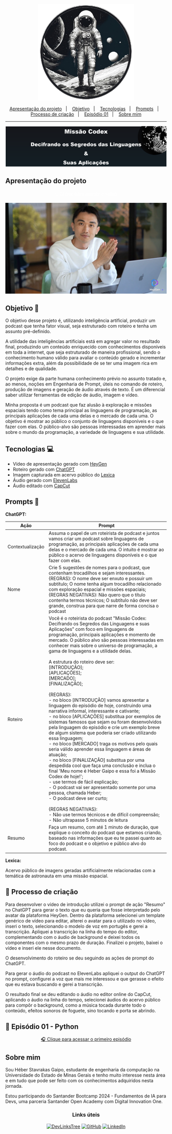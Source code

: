 <div aLign="center">
  <img src="./assets/Capa/capa_sem-fundo.png" atl="Astronauta em missão espacial" style="width: 300px"/>
</div>

<p align="center">
  <a href="#intro">Apresentação do projeto</a>&nbsp;&nbsp;&nbsp;|&nbsp;&nbsp;&nbsp;
  <a href="#goal">Objetivo</a>&nbsp;&nbsp;&nbsp;|&nbsp;&nbsp;&nbsp;
  <a href="#techs">Tecnologias</a>&nbsp;&nbsp;&nbsp;|&nbsp;&nbsp;&nbsp;
  <a href="#prompts">Prompts</a>&nbsp;&nbsp;&nbsp;|&nbsp;&nbsp;&nbsp;
  <a href="#process">Processo de criação</a>&nbsp;&nbsp;&nbsp;|&nbsp;&nbsp;&nbsp;
  <a href="#first-episode">Episódio 01</a>&nbsp;&nbsp;&nbsp;|&nbsp;&nbsp;&nbsp;
  <a href="#author">Sobre mim</a>
</p>

---

<!-- styles not supported <div aLign="center" style="border: 3px solid white; background: linear-gradient(to bottom, #15161b, #141f25);"><h1 aLign="center">
Missão Codex</h1><h2>Decifrando os Segredos das Linguagens e suas Aplicações</h2></div> -->

![Missão Codex Banner](./assets/Capa/Banner.png)

<h2 id="intro">Apresentação do projeto</h2>

<!-- <video width="100%" controls>
  <source src="./assets/Video/intro_video.mp4" type="video/mp4">
</video> tag not supported -->

<div aLign="center"><a href="https://youtu.be/CuCzEU4Ul1Y"><p style="text-decoration: underline; color: white;">👆 Clique para assistir o vídeo</p><img src="./assets/Video/capa.png" /></a></div>

<h2 id="goal">Objetivo 📌</h2>
<p>O objetivo desse projeto é, utilizando inteligência artificial, produzir um podcast que tenha fator visual, seja estruturado com roteiro e tenha um assunto pré-definido.</p>
<p>A utilidade das inteligências artificiais está em agregar valor no resultado final, produzindo um conteúdo enriquecido com conhecimentos disponíveis em toda a internet, que seja estruturado de maneira profissional, sendo o conhecimento humano válido para avaliar o conteúdo gerado e incrementar informações extra, além da possibilidade de se ter uma imagem rica em detalhes e de qualidade.</p>
<p>O projeto exige da parte humana conhecimento prévio no assunto tratado e, ao menos, noções em Engenharia de Prompt, úteis no comando de roteiro, produção de imagens e geração de áudio através de texto. É um diferencial saber utilizar ferramentas de edição de áudio, imagem e vídeo.</p>
<p>Minha proposta é um podcast que faz alusão à exploração e missões espaciais tendo como tema principal as linguagens de programação, as principais aplicações de cada uma delas e o mercado de cada uma. O objetivo é mostrar ao público o conjunto de linguagens disponíveis e o que fazer com elas.
O público-alvo são pessoas interessadas em aprender mais sobre o mundo da programação, a variedade de linguagens e sua utilidade.</p>

<h2 id="techs">Tecnologias 💻</h2>

- Vídeo de apresentação gerado com <a href="https://app.heygen.com/">HeyGen</a>
- Roteiro gerado com <a href="https://chat.openai.com/">ChatGPT</a>
- Imagem capturada em acervo público do <a href="https://lexica.art/">Lexica</a>
- Áudio gerado com <a href="https://beta.elevenlabs.io/">ElevenLabs</a>
- Áudio editado com <a href="https://www.capcut.com/pt-br/">CapCut</a>

<h2 id="prompts">Prompts 📜</h2>

**ChatGPT:**

| Ação             | Prompt                                                                                                                                                                                                                                                                                                                                                                                                                                                                                                                                                                                                                                                                                                                                                                                                                                                                                                                                                                                                                                                                                                                                                                                                                                                                                                                                                                                   |
| ---------------- | ---------------------------------------------------------------------------------------------------------------------------------------------------------------------------------------------------------------------------------------------------------------------------------------------------------------------------------------------------------------------------------------------------------------------------------------------------------------------------------------------------------------------------------------------------------------------------------------------------------------------------------------------------------------------------------------------------------------------------------------------------------------------------------------------------------------------------------------------------------------------------------------------------------------------------------------------------------------------------------------------------------------------------------------------------------------------------------------------------------------------------------------------------------------------------------------------------------------------------------------------------------------------------------------------------------------------------------------------------------------------------------------- |
| Contextualização | Assuma o papel de um roteirista de podcast e juntos vamos criar um podcast sobre linguagens de programação, as principais aplicações de cada uma delas e o mercado de cada uma. O intuito é mostrar ao público o acervo de linguagens disponíveis e o que fazer com elas.                                                                                                                                                                                                                                                                                                                                                                                                                                                                                                                                                                                                                                                                                                                                                                                                                                                                                                                                                                                                                                                                                                                |
| Nome             | Crie 5 sugestões de nomes para o podcast, que contenham trocadilhos e sejam interessantes. {REGRAS}: O nome deve ser enxuto e possuir um subtítulo; O nome tenha algum trocadilho relacionado com exploração espacial e missões espaciais; {REGRAS NEGATIVAS}: Não quero que o título contenha termos técnicos; O subtítulo não deve ser grande, construa para que narre de forma concisa o podcast                                                                                                                                                                                                                                                                                                                                                                                                                                                                                                                                                                                                                                                                                                                                                                                                                                                                                                                                                                                      |
| Roteiro          | Você é o roteirista do podcast "Missão Codex: Decifrando os Segredos das Linguagens e suas Aplicações" com foco em linguagens de programação, principais aplicações e momento de mercado. O público alvo são pessoas interessadas em conhecer mais sobre o universo de programação, a gama de linguagens e a utilidade delas.<br><br>A estrutura do roteiro deve ser:<br>[INTRODUÇÃO];<br>[APLICAÇÕES];<br>[MERCADO];<br>[FINALIZAÇÃO];<br><br>{REGRAS}:<br>- no bloco [INTRODUÇÃO] vamos apresentar a linguagem do episódio de hoje, construindo uma narrativa informal, interessante e cativante;<br>- no bloco [APLICAÇÕES] substitua por exemplos de sistemas famosos que sejam ou foram desenvolvidos pela linguagem do episódio e crie um exemplo breve de algum sistema que poderia ser criado utilizando essa linguagem;<br>- no bloco [MERCADO] traga os motivos pelo quais seria válido aprender essa linguagem e áreas de atuação;<br>- no bloco [FINALIZAÇÃO] substitua por uma despedida cool que faça uma conclusão e inclua o final 'Meu nome é Heber Gaipo e essa foi a Missão Codex de hoje!';<br>- use termos de fácil explicação;<br>- O podcast vai ser apresentado somente por uma pessoa, chamada Heber;<br>- O podcast deve ser curto;<br><br>{REGRAS NEGATIVAS}:<br>- Não use termos técnicos e de difícil compreensão;<br>- Não ultrapasse 5 minutos de leitura |
| Resumo           | Faça um resumo, com até 1 minuto de duração, que explique o conceito do podcast que estamos criando, baseado nas informações que eu te passei quanto ao foco do podcast e o objetivo e público alvo do podcast.                                                                                                                                                                                                                                                                                                                                                                                                                                                                                                                                                                                                                                                                                                                                                                                                                                                                                                                                                                                                                                                                                                                                                                          |

**Lexica:**

Acervo público de imagens geradas artificialmente relacionadas com a temática de astronauta em uma missão espacial.

<h2 id="process">🧐 Processo de criação</h2>

Para desenvolver o vídeo de introdução utilizei o prompt de ação "Resumo" no ChatGPT para gerar o texto que eu queria que fosse interpretado pelo avatar da plataforma HeyGen. Dentro da plataforma selecionei um template genérico de vídeo para editar, alterei o avatar para o utilizado no vídeo, inseri o texto, selecionando o modelo de voz em portugês e gerei a transcrição. Apliquei a transcrição na linha do tempo do editor, complementando com o áudio de background e deixei todos os componentes com o mesmo prazo de duração. Finalizei o projeto, baixei o vídeo e inseri ele nesse documento.

O desenvolvimento do roteiro se deu seguindo as ações de prompt do ChatGPT.

Para gerar o áudio do podcast no ElevenLabs apliquei o output do ChatGPT no prompt, configurei a voz que mais me interessou e que gerasse o efeito que eu estava buscando e gerei a transcrição.

O resultado final se deu editando o áudio no editor online do CapCut, aplicando o áudio na linha do tempo, selecionei áudios do acervo público para compôr o background, como a música tocada durante todo o conteúdo, efeitos sonoros de foguete, sino tocando e porta se abrindo.

<h2 id="first-episode">🎤 Episódio 01 - Python</h2>

<div aLign="center" style="margin: .8rem 0;">
  <!-- <audio src="./assets/Audio/EP01-Python.mp3" controls title="EP01-Python"></audio> -->
  <!-- tag audio not supported -->
  <a href="https://drive.google.com/file/d/1GZwGSJOxvi0abvAS9zLV5HGTUMlFb_Ep/view?usp=drive_link">🎧 Clique para acessar o primeiro episódio</a>
</div>

<h2 id="author">Sobre mim</h2>

Sou Héber Stavrakas Gaipo, estudante de engenharia da computação na Universidade do Estado de Minas Gerais e tenho muito interesse nesta área e em tudo que pode ser feito com os conhecimentos adquiridos nesta jornada.

Estou participando do Santander Bootcamp 2024 - Fundamentos de IA para Devs, uma parceria Santander Open Academy com Digital Innovation One.

<h3 aLign="center">Links úteis</h3>

<div aLign="center">
  <a href="https://heber-stavrakas-gaipo.github.io/DevLinksTree/" style="margin: 0.4rem 0;"><img aLign="center" alt="DevLinksTree" src="https://img.shields.io/badge/DevLinksTree-hhh?style=for-the-badge" /></a>
  <a href="https://github.com/Heber-Stavrakas-Gaipo" style="margin: 0.4rem 0;"><img aLign="center" alt="GitHub" src="https://img.shields.io/badge/GitHub-100000?style=for-the-badge&logo=github&logoColor=white" /></a>
  <a href="https://www.linkedin.com/in/heber-stavrakas-gaipo/" style="margin: 0.4rem 0;"><img aLign="center" alt="LinkedIn" src="https://img.shields.io/badge/LinkedIn-0077B5?style=for-the-badge&logo=linkedin&logoColor=white" /></a>
</div>
